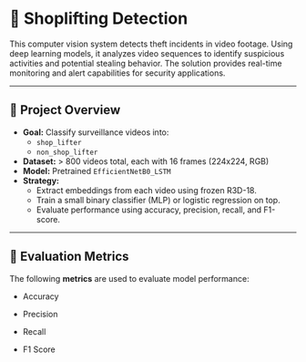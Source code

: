 # 🎥 Shoplifting Detection 

This computer vision system detects theft incidents in video footage. Using deep learning models, it analyzes video sequences to identify suspicious activities and potential stealing behavior. The solution provides real-time monitoring and alert capabilities for security applications.

---

## 🧠 Project Overview

- **Goal:** Classify surveillance videos into:
  - `shop_lifter`
  - `non_shop_lifter`
- **Dataset:** > 800 videos total, each with 16 frames (224x224, RGB)
- **Model:** Pretrained `EfficientNetB0_LSTM` 
- **Strategy:**
  - Extract embeddings from each video using frozen R3D-18.
  - Train a small binary classifier (MLP) or logistic regression on top.
  - Evaluate performance using accuracy, precision, recall, and F1-score.

---

## 🧾 Evaluation Metrics

The following **metrics** are used to evaluate model performance:

- Accuracy

- Precision

- Recall

- F1 Score
